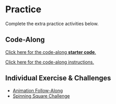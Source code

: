 # Practice
Complete the extra practice activities below.

## Code-Along
[Click here for the code-along **starter code**.](https://glitch.com/edit/#!/remix/presidentstarter)

[Click here for the code-along instructions.](PresidentsFollowAlong.md)

## Individual Exercise & Challenges
- [Animation Follow-Along](AnimationFollowAlong.md)
- [Spinning Square Challenge](SpinningSquareChallenge.md)
